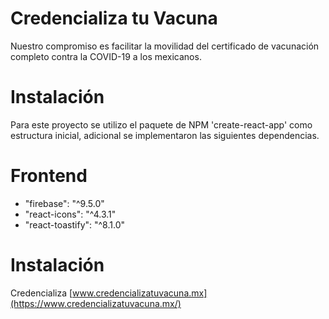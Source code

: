 # Credencializa tu Vacuna

Nuestro compromiso es facilitar la movilidad del certificado de vacunación completo contra la COVID-19 a los mexicanos.

# Instalación

Para este proyecto se utilizo el paquete de NPM 'create-react-app' como estructura inicial, adicional se implementaron las siguientes dependencias.

# Frontend

- "firebase": "^9.5.0"
- "react-icons": "^4.3.1"
- "react-toastify": "^8.1.0"

# Instalación

Credencializa [www.credencializatuvacuna.mx](https://www.credencializatuvacuna.mx/)

